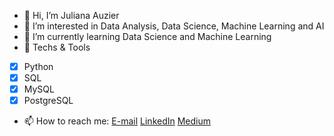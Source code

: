 - 👋 Hi, I’m Juliana Auzier
- 👀 I’m interested in Data Analysis, Data Science, Machine Learning and AI
- 🌱 I’m currently learning Data Science and Machine Learning
- 👯 Techs & Tools
- [x] Python
- [x] SQL
- [x] MySQL
- [x] PostgreSQL
- 📫 How to reach me:
[E-mail](juliana.auzier.s@gmail.com)
[LinkedIn](linkedin.com/in/juliana-auzier/)
[Medium](https://juliana-auzier.medium.com/)

<!---
Auzier17/Auzier17 is a ✨ special ✨ repository because its `README.md` (this file) appears on your GitHub profile.
You can click the Preview link to take a look at your changes.
--->
